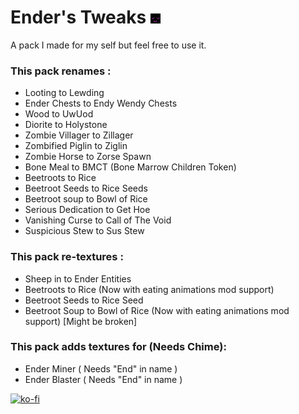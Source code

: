 # Ender's Tweaks ![pack](./pack.png)
A pack I made for my self but feel free to use it.

### This pack renames :
- Looting to Lewding
- Ender Chests to Endy Wendy Chests
- Wood to UwUod
- Diorite to Holystone
- Zombie Villager to Zillager
- Zombified Piglin to Ziglin
- Zombie Horse to Zorse Spawn
- Bone Meal to BMCT (Bone Marrow Children Token)
- Beetroots to Rice
- Beetroot Seeds to Rice Seeds
- Beetroot soup to Bowl of Rice
- Serious Dedication to Get Hoe
- Vanishing Curse to Call of The Void
- Suspicious Stew to Sus Stew

### This pack re-textures :
- Sheep in to Ender Entities  
- Beetroots to Rice (Now with eating animations mod  support)
- Beetroot Seeds to Rice Seed
- Beetroot Soup to Bowl of Rice  (Now with eating animations mod  support) [Might be broken]

### This pack adds textures for (Needs Chime):
- Ender Miner ( Needs "End" in name )
- Ender Blaster ( Needs "End" in name )

[![ko-fi](https://ko-fi.com/img/githubbutton_sm.svg)](https://ko-fi.com/M4M7DWJCH)
